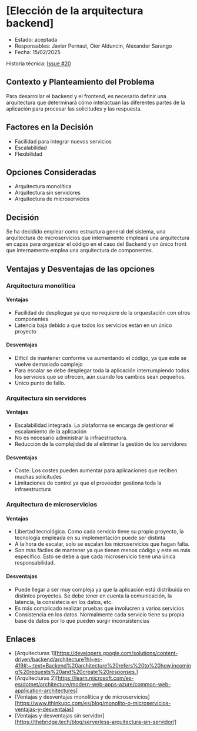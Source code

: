 # [Elección de la arquitectura backend]

* Estado: aceptada
* Responsables: Javier Pernaut, Oier Alduncin, Alexander Sarango
* Fecha: 15/02/2025

Historia técnica: [Issue #20](https://github.com/oielay/GTIO_Votacion/issues/20)


## Contexto y Planteamiento del Problema
Para desarrollar el backend y el frontend, es necesario definir una arquitectura que determinará cómo interactuan las diferentes partes de la aplicación para procesar las solicitudes y las respuesta.

## Factores en la Decisión 

* Facilidad para integrar nuevos servicios
* Escalabilidad
* Flexibilidad

## Opciones Consideradas

* Arquitectura monolítica
* Arquitectura sin servidores
* Arquitectura de microservicios

## Decisión

Se ha decidido emplear como estructura general del sistema, una arquitectura de microservicios que internamente empleará una arquitectura en capas para organizar el código en el caso del Backend y un único front que internamente emplea una arquitectura de componentes.

## Ventajas y Desventajas de las opciones

### Arquitectura monolítica
#### Ventajas

* Facilidad de despliegue ya que no requiere de la orquestación con otros componentes
* Latencia baja debido a que todos los servicios están en un único proyecto

#### Desventajas

* Dificil de mantener conforme va aumentando el código, ya que este se vuelve demasiado complejo
* Para escalar se debe desplegar toda la aplicación interrumpiendo todos los servicios que se ofrecen, aún cuando los cambios sean pequeños.
* Unico punto de fallo. 

### Arquitectura sin servidores

#### Ventajas
* Escalabilidad integrada. La plataforma se encarga de gestionar el escalamiento de la aplicación
* No es necesario administrar la infraestructura.
* Reducción de la complejidad de al eliminar la gestión de los servidores

#### Desventajas
* Coste. Los costes pueden aumentar para aplicaciones que reciben muchas solicitudes
* Limitaciones de control ya que el proveedor gestiona toda la infraestructura


### Arquitectura de microservicios

#### Ventajas

* Libertad tecnológica. Como cada servicio tiene su propio proyecto, la tecnología empleada en su implementación puede ser distinta
* A la hora de escalar, solo se escalan los microservicios que hagan falta.
* Son más fáciles de mantener ya que tienen menos código y este es más específico. Esto se debe a que cada microservicio tiene una única responsabilidad.

#### Desventajas

* Puede llegar a ser muy compleja ya que la aplicación está distribuida en distintos proyectos. Se debe tener en cuenta la comunicación, la latencia, la consistecia en los datos, etc.
* Es más complicado realizar pruebas que involucren a varios servicios
* Consistencia en los datos. Normalmente cada servicio tiene su propia base de datos por lo que pueden surgir inconsistencias

## Enlaces 

* [Arquitecturas 1][https://developers.google.com/solutions/content-driven/backend/architecture?hl=es-419#:~:text=Backend%20architecture%20refers%20to%20how,incoming%20requests%20and%20create%20responses.]
* [Arquitecturas 2][https://learn.microsoft.com/es-es/dotnet/architecture/modern-web-apps-azure/common-web-application-architectures]
* [Ventajas y desventajas monolítica y de microservicios][https://www.ithinkupc.com/es/blog/monolito-o-microservicios-ventajas-y-desventajas]
* [Ventajas y desventajas sin servidor][https://thebridge.tech/blog/serverless-arquitectura-sin-servidor/]



